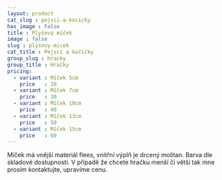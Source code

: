 ```yaml
---
layout: product
cat_slug : pejsci-a-kocicky
has_image : False
title : Plyšový míček
image : false
slug : plysovy-micek
cat_title : Pejsci a kočičky
group_slug : hracky
group_title : Hračky
pricing:
  - variant : Míček 5cm
    price   : 20
  - variant : Míček 7cm
    price   : 30
  - variant : Míček 10cm
    price   : 40
  - variant : Míček 13cm
    price   : 50
  - variant : Míček 15cm
    price   : 60
---
```


Míček má vnější materiál flees, vnitřní výplň je drcený molitan. Barva dle skladové dostupnosti.  V případě že chcete hračku menší či větší tak mne prosím kontaktujte, upravíme cenu.

